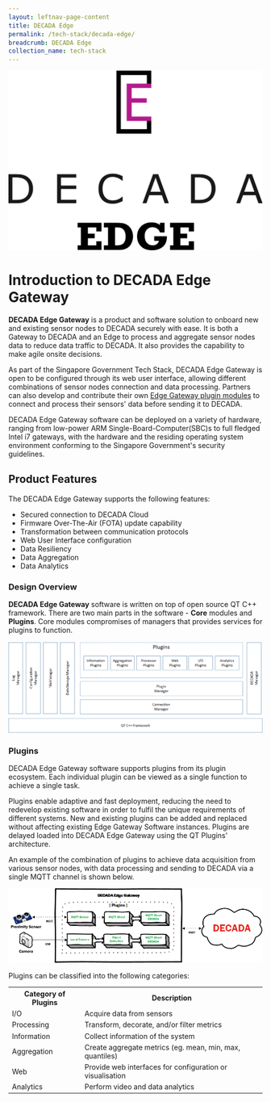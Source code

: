 ```yaml
---
layout: leftnav-page-content
title: DECADA Edge
permalink: /tech-stack/decada-edge/
breadcrumb: DECADA Edge
collection_name: tech-stack
---
```


![DECADA Edge LOGO](/images/decada-edge/intro/decada_edge_logo.png)
# Introduction to DECADA Edge Gateway

**DECADA Edge Gateway** is a product and software solution to onboard new and existing sensor nodes to DECADA securely with ease. It is both a Gateway to DECADA and an Edge to process and aggregate sensor nodes data to reduce data traffic to DECADA. It also provides the capability to make agile onsite decisions.

As part of the Singapore Government Tech Stack, DECADA Edge Gateway is open to be configured through its web user interface, allowing different combinations of sensor nodes connection and data processing. Partners can also develop and contribute their own [Edge Gateway plugin modules](#DECADA-EDGE-Plugins) to connect and process their sensors' data before sending it to DECADA.

DECADA Edge Gateway software can be deployed on a variety of hardware, ranging from low-power ARM Single-Board-Computer(SBC)s to full fledged Intel i7 gateways, with the hardware and the residing operating system environment conforming to the Singapore Government's security guidelines.

<a id="DECADA-EDGE-Product-Features"></a>
## Product Features

The DECADA Edge Gateway supports the following features:

* Secured connection to DECADA Cloud
* Firmware Over-The-Air (FOTA) update capability
* Transformation between communication protocols
* Web User Interface configuration
* Data Resiliency
* Data Aggregation
* Data Analytics

<a id="DECADA-EDGE-Design-Overview"></a>
### Design Overview

**DECADA Edge Gateway** software is written on top of open source QT C++ framework. There are two main parts in the software - **Core** modules and **Plugins**. Core modules compromises of managers that provides services for plugins to function.

<img class="large" src="/images/decada-edge/design/decada-edge-design-overview.png" alt="DECADA Edge Design Overview">

<a id="DECADA-EDGE-Plugins"></a>
### Plugins

DECADA Edge Gateway software supports plugins from its plugin ecosystem.  Each individual plugin can be viewed as a single function to achieve a single task.

Plugins enable adaptive and fast deployment, reducing the need to redevelop existing software in order to fulfil the unique requirements of different systems. New and existing plugins can be added and replaced without affecting existing Edge Gateway Software instances. Plugins are delayed loaded into DECADA Edge Gateway using the QT Plugins' architecture.

An example of the combination of plugins to achieve data acquisition from various sensor nodes, with data processing and sending to DECADA via a single MQTT channel is shown below.

<img class="large" src="/images/decada-edge/plugins/decada-edge-example.png" alt="DECADA Edge Plugin Example">

Plugins can be classified into the following categories:

<table>
  <tr>
    <th>Category of Plugins</th>
    <th>Description</th>
  </tr>
  <tr>
    <td>I/O</td>
    <td>Acquire data from sensors</td>
  </tr>
  <tr>
    <td>Processing</td>
    <td>Transform, decorate, and/or filter metrics</td>
  </tr>
  <tr>
    <td>Information</td>
    <td>Collect information of the system</td>
  </tr>
  <tr>
    <td>Aggregation</td>
    <td>Create aggregate metrics (eg. mean, min, max, quantiles)</td>
  </tr>
  <tr>
    <td>Web</td>
    <td>Provide web interfaces for configuration or visualisation</td>
  </tr>
  <tr>
    <td>Analytics</td>
    <td>Perform video and data analytics</td>
  </tr>
</table>
